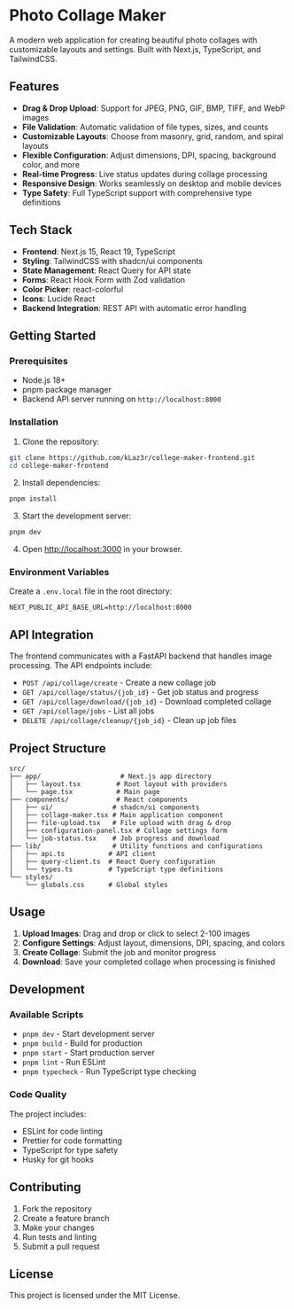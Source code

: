 # Photo Collage Maker

A modern web application for creating beautiful photo collages with customizable layouts and settings. Built with Next.js, TypeScript, and TailwindCSS.

## Features

- **Drag & Drop Upload**: Support for JPEG, PNG, GIF, BMP, TIFF, and WebP images
- **File Validation**: Automatic validation of file types, sizes, and counts
- **Customizable Layouts**: Choose from masonry, grid, random, and spiral layouts
- **Flexible Configuration**: Adjust dimensions, DPI, spacing, background color, and more
- **Real-time Progress**: Live status updates during collage processing
- **Responsive Design**: Works seamlessly on desktop and mobile devices
- **Type Safety**: Full TypeScript support with comprehensive type definitions

## Tech Stack

- **Frontend**: Next.js 15, React 19, TypeScript
- **Styling**: TailwindCSS with shadcn/ui components
- **State Management**: React Query for API state
- **Forms**: React Hook Form with Zod validation
- **Color Picker**: react-colorful
- **Icons**: Lucide React
- **Backend Integration**: REST API with automatic error handling

## Getting Started

### Prerequisites

- Node.js 18+
- pnpm package manager
- Backend API server running on `http://localhost:8000`

### Installation

1. Clone the repository:

```bash
git clone https://github.com/kLaz3r/college-maker-frontend.git
cd college-maker-frontend
```

2. Install dependencies:

```bash
pnpm install
```

3. Start the development server:

```bash
pnpm dev
```

4. Open [http://localhost:3000](http://localhost:3000) in your browser.

### Environment Variables

Create a `.env.local` file in the root directory:

```env
NEXT_PUBLIC_API_BASE_URL=http://localhost:8000
```

## API Integration

The frontend communicates with a FastAPI backend that handles image processing. The API endpoints include:

- `POST /api/collage/create` - Create a new collage job
- `GET /api/collage/status/{job_id}` - Get job status and progress
- `GET /api/collage/download/{job_id}` - Download completed collage
- `GET /api/collage/jobs` - List all jobs
- `DELETE /api/collage/cleanup/{job_id}` - Clean up job files

## Project Structure

```
src/
├── app/                    # Next.js app directory
│   ├── layout.tsx         # Root layout with providers
│   └── page.tsx           # Main page
├── components/            # React components
│   ├── ui/               # shadcn/ui components
│   ├── collage-maker.tsx # Main application component
│   ├── file-upload.tsx   # File upload with drag & drop
│   ├── configuration-panel.tsx # Collage settings form
│   └── job-status.tsx    # Job progress and download
├── lib/                  # Utility functions and configurations
│   ├── api.ts           # API client
│   ├── query-client.ts  # React Query configuration
│   └── types.ts         # TypeScript type definitions
└── styles/
    └── globals.css      # Global styles
```

## Usage

1. **Upload Images**: Drag and drop or click to select 2-100 images
2. **Configure Settings**: Adjust layout, dimensions, DPI, spacing, and colors
3. **Create Collage**: Submit the job and monitor progress
4. **Download**: Save your completed collage when processing is finished

## Development

### Available Scripts

- `pnpm dev` - Start development server
- `pnpm build` - Build for production
- `pnpm start` - Start production server
- `pnpm lint` - Run ESLint
- `pnpm typecheck` - Run TypeScript type checking

### Code Quality

The project includes:

- ESLint for code linting
- Prettier for code formatting
- TypeScript for type safety
- Husky for git hooks

## Contributing

1. Fork the repository
2. Create a feature branch
3. Make your changes
4. Run tests and linting
5. Submit a pull request

## License

This project is licensed under the MIT License.
